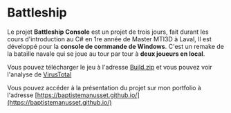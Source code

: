 # Battleship


Le projet **Battleship Console** est un projet de trois jours, fait durant les cours d'introduction au C# en 1re année de Master MTI3D à Laval,
Il est développé pour la **console de commande de Windows**. C'est un remake de la bataille navale qui se joue au tour par tour à **deux joueurs en local**.

Vous pouvez télécharger le jeu à l'adresse [Build.zip](https://github.com/BaptisteManusset/battleship/raw/master/Build.zip) et vous pouvez voir l'analyse de [VirusTotal](https://www.virustotal.com/gui/file/e3604347e6ec01d60035a5a93428f78b33c083f724568fa32d1771942ad75ea5/detection)


Vous pouvez accéder à la présentation du projet sur mon portfolio à l'adresse [https://baptistemanusset.github.io/](https://baptistemanusset.github.io/)
